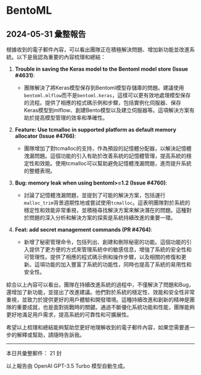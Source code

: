 # BentoML

## 2024-05-31 彙整報告

根據收到的電子郵件內容，可以看出團隊正在積極解決問題、增加新功能並改進系統。以下是我認為重要的內容梳理和總結：



1. **Trouble in saving the Keras model to the Bentoml model store (Issue #4631)**:

   - 團隊解決了將Keras模型保存到Bentoml模型存儲庫的問題。建議使用`bentoml.mlflow`而不是`bentoml.keras`，這樣可以更有效地處理模型保存的流程。提供了相應的程式碼示例和步驟，包括實例化伺服器、保存Keras模型到mlflow、創建Bento模型以及建立伺服器等。這項解決方案有助於提高模型管理的效率和準確性。



2. **Feature: Use tcmalloc in supported platform as default memory allocator (Issue #4766)**:

   - 團隊增加了對tcmalloc的支持，作為預設的記憶體分配器，以解決記憶體洩漏問題。這個功能的引入有助於改善系統的記憶體管理，提高系統的穩定性和效能。使用tcmalloc可以幫助避免記憶體洩漏問題，進而提升系統的整體表現。



3. **Bug: memory leak when using bentoml>=1.2 (Issue #4760)**:

   - 討論了記憶體洩漏問題，並提到了可能的解決方案，包括運行`malloc_trim`背景週期性地或嘗試使用`tcmalloc`。這表明團隊對於系統的穩定性和效能非常重視，並積極尋找解決方案來解決潛在的問題。這種對於問題的深入分析和解決方案的探索是系統持續改進的重要一環。



4. **Feat: add secret management commands (PR #4764)**:

   - 新增了秘密管理命令，包括列出、創建和刪除秘密的功能。這個功能的引入提供了更方便的方式來管理系統中的敏感信息，增強了系統的安全性和可管理性。提供了相應的程式碼示例和操作步驟，以及相關的修復和更新。這項功能的加入豐富了系統的功能性，同時也提高了系統的易用性和安全性。



綜合以上內容可以看出，團隊在持續改進系統的過程中，不僅解決了問題和Bug，還增加了新功能，並提出了改進建議。他們對於系統的穩定性、效能和安全性非常重視，並致力於提供更好的用戶體驗和開發環境。這種持續改進和創新的精神是團隊的重要成就，也是面對挑戰時的關鍵。通過不斷優化系統功能和性能，團隊能夠更好地滿足用戶需求，提高系統的可靠性和可擴展性。



希望以上梳理和總結能夠幫助您更好地理解收到的電子郵件內容，如果您需要進一步的解釋或幫助，請隨時告訴我。



---



本日共彙整郵件： 21 封



以上報告由 OpenAI GPT-3.5 Turbo 模型自動生成。